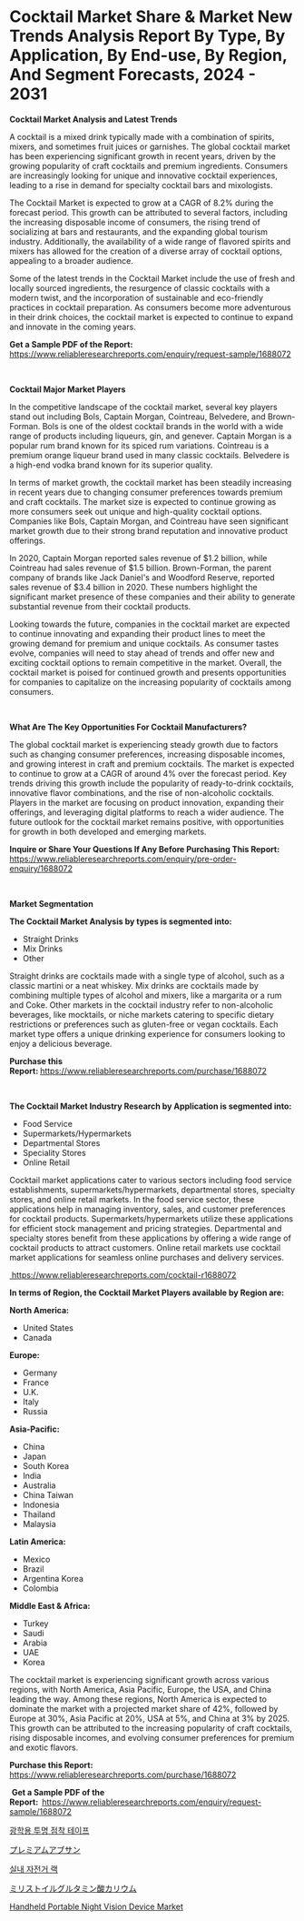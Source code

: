 <p><h1>Cocktail Market Share & Market New Trends Analysis Report By Type, By Application, By End-use, By Region, And Segment Forecasts, 2024 - 2031</h1></p><p><strong>Cocktail Market Analysis and Latest Trends</strong></p>
<p><p>A cocktail is a mixed drink typically made with a combination of spirits, mixers, and sometimes fruit juices or garnishes. The global cocktail market has been experiencing significant growth in recent years, driven by the growing popularity of craft cocktails and premium ingredients. Consumers are increasingly looking for unique and innovative cocktail experiences, leading to a rise in demand for specialty cocktail bars and mixologists.</p><p>The Cocktail Market is expected to grow at a CAGR of 8.2% during the forecast period. This growth can be attributed to several factors, including the increasing disposable income of consumers, the rising trend of socializing at bars and restaurants, and the expanding global tourism industry. Additionally, the availability of a wide range of flavored spirits and mixers has allowed for the creation of a diverse array of cocktail options, appealing to a broader audience.</p><p>Some of the latest trends in the Cocktail Market include the use of fresh and locally sourced ingredients, the resurgence of classic cocktails with a modern twist, and the incorporation of sustainable and eco-friendly practices in cocktail preparation. As consumers become more adventurous in their drink choices, the cocktail market is expected to continue to expand and innovate in the coming years.</p></p>
<p><strong>Get a Sample PDF of the Report:&nbsp;</strong> <a href="https://www.reliableresearchreports.com/enquiry/request-sample/1688072">https://www.reliableresearchreports.com/enquiry/request-sample/1688072</a></p>
<p>&nbsp;</p>
<p><strong>Cocktail Major Market Players</strong></p>
<p><p>In the competitive landscape of the cocktail market, several key players stand out including Bols, Captain Morgan, Cointreau, Belvedere, and Brown-Forman. Bols is one of the oldest cocktail brands in the world with a wide range of products including liqueurs, gin, and genever. Captain Morgan is a popular rum brand known for its spiced rum variations. Cointreau is a premium orange liqueur brand used in many classic cocktails. Belvedere is a high-end vodka brand known for its superior quality.</p><p>In terms of market growth, the cocktail market has been steadily increasing in recent years due to changing consumer preferences towards premium and craft cocktails. The market size is expected to continue growing as more consumers seek out unique and high-quality cocktail options. Companies like Bols, Captain Morgan, and Cointreau have seen significant market growth due to their strong brand reputation and innovative product offerings.</p><p>In 2020, Captain Morgan reported sales revenue of $1.2 billion, while Cointreau had sales revenue of $1.5 billion. Brown-Forman, the parent company of brands like Jack Daniel's and Woodford Reserve, reported sales revenue of $3.4 billion in 2020. These numbers highlight the significant market presence of these companies and their ability to generate substantial revenue from their cocktail products.</p><p>Looking towards the future, companies in the cocktail market are expected to continue innovating and expanding their product lines to meet the growing demand for premium and unique cocktails. As consumer tastes evolve, companies will need to stay ahead of trends and offer new and exciting cocktail options to remain competitive in the market. Overall, the cocktail market is poised for continued growth and presents opportunities for companies to capitalize on the increasing popularity of cocktails among consumers.</p></p>
<p>&nbsp;</p>
<p><strong>What Are The Key Opportunities For Cocktail Manufacturers?</strong></p>
<p><p>The global cocktail market is experiencing steady growth due to factors such as changing consumer preferences, increasing disposable incomes, and growing interest in craft and premium cocktails. The market is expected to continue to grow at a CAGR of around 4% over the forecast period. Key trends driving this growth include the popularity of ready-to-drink cocktails, innovative flavor combinations, and the rise of non-alcoholic cocktails. Players in the market are focusing on product innovation, expanding their offerings, and leveraging digital platforms to reach a wider audience. The future outlook for the cocktail market remains positive, with opportunities for growth in both developed and emerging markets.</p></p>
<p><strong>Inquire or Share Your Questions If Any Before Purchasing This Report:</strong> <a href="https://www.reliableresearchreports.com/enquiry/pre-order-enquiry/1688072">https://www.reliableresearchreports.com/enquiry/pre-order-enquiry/1688072</a></p>
<p>&nbsp;</p>
<p><strong>Market Segmentation</strong></p>
<p><strong>The Cocktail Market Analysis by types is segmented into:</strong></p>
<p><ul><li>Straight Drinks</li><li>Mix Drinks</li><li>Other</li></ul></p>
<p><p>Straight drinks are cocktails made with a single type of alcohol, such as a classic martini or a neat whiskey. Mix drinks are cocktails made by combining multiple types of alcohol and mixers, like a margarita or a rum and Coke. Other markets in the cocktail industry refer to non-alcoholic beverages, like mocktails, or niche markets catering to specific dietary restrictions or preferences such as gluten-free or vegan cocktails. Each market type offers a unique drinking experience for consumers looking to enjoy a delicious beverage.</p></p>
<p><strong>Purchase this Report:&nbsp;</strong><a href="https://www.reliableresearchreports.com/purchase/1688072">https://www.reliableresearchreports.com/purchase/1688072</a></p>
<p>&nbsp;</p>
<p><strong>The Cocktail Market Industry Research by Application is segmented into:</strong></p>
<p><ul><li>Food Service</li><li>Supermarkets/Hypermarkets</li><li>Departmental Stores</li><li>Speciality Stores</li><li>Online Retail</li></ul></p>
<p><p>Cocktail market applications cater to various sectors including food service establishments, supermarkets/hypermarkets, departmental stores, specialty stores, and online retail markets. In the food service sector, these applications help in managing inventory, sales, and customer preferences for cocktail products. Supermarkets/hypermarkets utilize these applications for efficient stock management and pricing strategies. Departmental and specialty stores benefit from these applications by offering a wide range of cocktail products to attract customers. Online retail markets use cocktail market applications for seamless online purchases and delivery services.</p></p>
<p><a href="https://www.reliableresearchreports.com/cocktail-r1688072">&nbsp;https://www.reliableresearchreports.com/cocktail-r1688072</a></p>
<p><strong>In terms of Region, the Cocktail Market Players available by Region are:</strong></p>
<p>
    <p> <strong> North America: </strong>
        <ul>
            <li>United States</li>
            <li>Canada</li>
        </ul>
        </p> 
    <p> <strong> Europe: </strong>
        <ul>
            <li>Germany</li>
            <li>France</li>
            <li>U.K.</li>
            <li>Italy</li>
            <li>Russia</li>
        </ul>
        </p> 
    <p> <strong> Asia-Pacific: </strong>
        <ul>
            <li>China</li>
            <li>Japan</li>
            <li>South Korea</li>
            <li>India</li>
            <li>Australia</li>
            <li>China Taiwan</li>
            <li>Indonesia</li>
            <li>Thailand</li>
            <li>Malaysia</li>
        </ul>
        </p> 
    <p> <strong> Latin America: </strong>
        <ul>
            <li>Mexico</li>
            <li>Brazil</li>
            <li>Argentina Korea</li>
            <li>Colombia</li>
        </ul>
        </p> 
    <p> <strong> Middle East & Africa: </strong>
        <ul>
            <li>Turkey</li>
            <li>Saudi</li>
            <li>Arabia</li>
            <li>UAE</li>
            <li>Korea</li>
        </ul>
    </p>
    </p>
<p><p>The cocktail market is experiencing significant growth across various regions, with North America, Asia Pacific, Europe, the USA, and China leading the way. Among these regions, North America is expected to dominate the market with a projected market share of 42%, followed by Europe at 30%, Asia Pacific at 20%, USA at 5%, and China at 3% by 2025. This growth can be attributed to the increasing popularity of craft cocktails, rising disposable incomes, and evolving consumer preferences for premium and exotic flavors.</p></p>
<p><strong>Purchase this Report: </strong><a href="https://www.reliableresearchreports.com/purchase/1688072">https://www.reliableresearchreports.com/purchase/1688072</a></p>
<p>&nbsp;<strong>Get a Sample PDF of the Report:&nbsp;&nbsp;</strong><a href="https://www.reliableresearchreports.com/enquiry/request-sample/1688072">https://www.reliableresearchreports.com/enquiry/request-sample/1688072</a></p>
<p><strong></strong></p>
<p><p><a href="https://medium.com/@leatharoan20231/%EA%B4%91%ED%95%99%EC%A0%81%EC%9C%BC%EB%A1%9C-%ED%88%AC%EB%AA%85%ED%95%9C-%EC%A0%91%EC%B0%A9-%ED%85%8C%EC%9D%B4%ED%94%84-%EC%8B%9C%EC%9E%A5%EC%9D%80-%EC%8B%9C%EC%9E%A5-%EC%A0%90%EC%9C%A0%EC%9C%A8-%ED%81%AC%EA%B8%B0-%EB%B0%8F-2031%EB%85%84%EA%B9%8C%EC%A7%80-%EC%98%88%EC%B8%A1%EB%90%9C-%EC%98%88%EC%B8%A1%EC%97%90-%EC%B4%88%EC%A0%90%EC%9D%84-%EB%A7%9E%EC%B6%A5%EB%8B%88%EB%8B%A4-1d2573171b6e">광학용 투명 점착 테이프</a></p><p><a href="https://medium.com/@isomgleason2023/%E3%83%97%E3%83%AC%E3%83%9F%E3%82%A2%E3%83%A0%E3%82%A2%E3%83%96%E3%82%B5%E3%83%B3%E5%B8%82%E5%A0%B4-2031%E5%B9%B4%E3%81%BE%E3%81%A7%E3%81%AE%E3%83%88%E3%83%AC%E3%83%B3%E3%83%89-%E4%BA%88%E6%B8%AC-%E7%AB%B6%E4%BA%89%E5%88%86%E6%9E%90-6f47e12728ff">プレミアムアブサン</a></p><p><a href="https://github.com/Elenrrera7685/Market-Research-Report-List-1/blob/main/833912317165.md">실내 자전거 랙</a></p><p><a href="https://github.com/oafhukehf4709715/Market-Research-Report-List-1/blob/main/173460518545.md">ミリストイルグルタミン酸カリウム</a></p><p><a href="https://issuu.com/reportprime-2/docs/handheld-portable-night-vision-device-market-size-">Handheld Portable Night Vision Device Market</a></p></p>